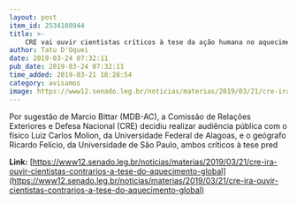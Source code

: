 ```yaml
---
layout: post
item_id: 2534108944
title: >-
    CRE vai ouvir cientistas críticos à tese da ação humana no aquecimento global
author: Tatu D'Oquei
date: 2019-03-24 07:32:11
pub_date: 2019-03-24 07:32:11
time_added: 2019-03-21 18:28:54
category: avisamos
image: https://www12.senado.leg.br/noticias/materias/2019/03/21/cre-ira-ouvir-cientistas-contrarios-a-tese-do-aquecimento-global/20190321_01153w.jpg
---
```


Por sugestão de Marcio Bittar (MDB-AC), a Comissão de Relações Exteriores e Defesa Nacional (CRE) decidiu realizar audiência pública com o físico Luiz Carlos Molion, da Universidade Federal de Alagoas, e o geógrafo Ricardo Felício, da Universidade de São Paulo, ambos críticos à tese pred

**Link:** [https://www12.senado.leg.br/noticias/materias/2019/03/21/cre-ira-ouvir-cientistas-contrarios-a-tese-do-aquecimento-global](https://www12.senado.leg.br/noticias/materias/2019/03/21/cre-ira-ouvir-cientistas-contrarios-a-tese-do-aquecimento-global)

